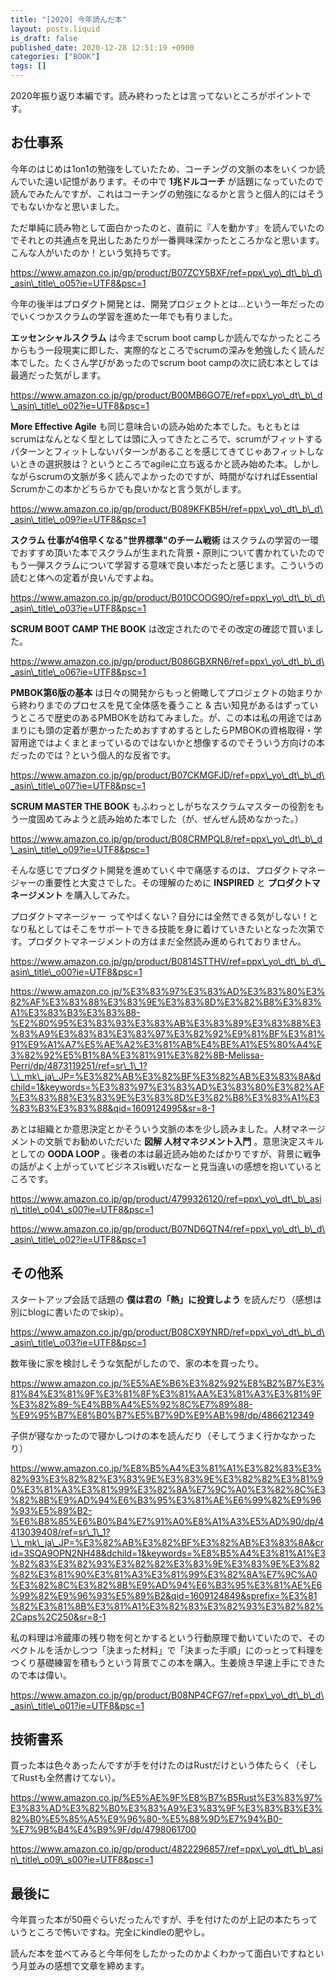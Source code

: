 ```yaml
---
title: "[2020] 今年読んだ本"
layout: posts.liquid
is_draft: false
published_date: 2020-12-28 12:51:19 +0900
categories: ["BOOK"]
tags: []
---
```


2020年振り返り本編です。読み終わったとは言ってないところがポイントです。

## お仕事系
今年のはじめは1on1の勉強をしていたため、コーチングの文脈の本をいくつか読んでいた遠い記憶があります。その中で **1兆ドルコーチ** が話題になっていたので読んでみたんですが、これはコーチングの勉強になるかと言うと個人的にはそうでもないかなと思いました。

ただ単純に読み物として面白かったのと、直前に『人を動かす』を読んでいたのでそれとの共通点を見出したあたりが一番興味深かったところかなと思います。こんな人がいたのか！という気持ちです。

https://www.amazon.co.jp/gp/product/B07ZCY5BXF/ref=ppx\_yo\_dt\_b\_d\_asin\_title\_o05?ie=UTF8&psc=1

今年の後半はプロダクト開発とは、開発プロジェクトとは...という一年だったのでいくつかスクラムの学習を進めた一年でも有りました。

 **エッセンシャルスクラム** は今までscrum boot campしか読んでなかったところからもう一段現実に即した、実際的なところでscrumの深みを勉強したく読んだ本でした。たくさん学びがあったのでscrum boot campの次に読む本としては最適だった気がします。

https://www.amazon.co.jp/gp/product/B00MB6GO7E/ref=ppx\_yo\_dt\_b\_d\_asin\_title\_o02?ie=UTF8&psc=1

 **More Effective Agile** も同じ意味合いの読み始めた本でした。もともとはscrumはなんとなく型としては頭に入ってきたところで、scrumがフィットするパターンとフィットしないパターンがあることを感じてきてじゃあフィットしないときの選択肢は？というところでagileに立ち返るかと読み始めた本。しかしながらscrumの文脈が多く読んでよかったのですが、時間がなければEssential Scrumかこの本かどちらかでも良いかなと言う気がします。

https://www.amazon.co.jp/gp/product/B089KFKB5H/ref=ppx\_yo\_dt\_b\_d\_asin\_title\_o09?ie=UTF8&psc=1

 **スクラム 仕事が4倍早くなる"世界標準"のチーム戦術** はスクラムの学習の一環でおすすめ頂いた本でスクラムが生まれた背景・原則について書かれていたのでもう一弾スクラムについて学習する意味で良い本だったと感じます。こういうの読むと体への定着が良いんですよね。

https://www.amazon.co.jp/gp/product/B010COOG9O/ref=ppx\_yo\_dt\_b\_d\_asin\_title\_o03?ie=UTF8&psc=1

 **SCRUM BOOT CAMP THE BOOK** は改定されたのでその改定の確認で買いました。

https://www.amazon.co.jp/gp/product/B086GBXRN6/ref=ppx\_yo\_dt\_b\_d\_asin\_title\_o06?ie=UTF8&psc=1

 **PMBOK第6版の基本** は日々の開発からもっと俯瞰してプロジェクトの始まりから終わりまでのプロセスを見て全体感を養うこと & 古い知見があるはずっていうところで歴史のあるPMBOKを訪ねてみました。が、この本は私の用途ではあまりにも頭の定着が悪かったためおすすめするとしたらPMBOKの資格取得・学習用途ではよくまとまっているのではないかと想像するのでそういう方向けの本だったのでは？という個人的な反省です。

https://www.amazon.co.jp/gp/product/B07CKMGFJD/ref=ppx\_yo\_dt\_b\_d\_asin\_title\_o07?ie=UTF8&psc=1

 **SCRUM MASTER THE BOOK** もふわっとしがちなスクラムマスターの役割をもう一度固めてみようと読み始めた本でした（が、ぜんぜん読めなかった。）

https://www.amazon.co.jp/gp/product/B08CRMPQL8/ref=ppx\_yo\_dt\_b\_d\_asin\_title\_o09?ie=UTF8&psc=1

そんな感じでプロダクト開発を進めていく中で痛感するのは、プロダクトマネージャーの重要性と大変さでした。その理解のために **INSPIRED** と **プロダクトマネージメント** を購入してみた。

プロダクトマネージャー ってやばくない？自分には全然できる気がしない！となり私としてはそこをサポートできる技能を身に着けていきたいとなった次第です。プロダクトマネージメントの方はまだ全然読み進められておりません。

https://www.amazon.co.jp/gp/product/B0814STTHV/ref=ppx\_yo\_dt\_b\_d\_asin\_title\_o00?ie=UTF8&psc=1

https://www.amazon.co.jp/%E3%83%97%E3%83%AD%E3%83%80%E3%82%AF%E3%83%88%E3%83%9E%E3%83%8D%E3%82%B8%E3%83%A1%E3%83%B3%E3%83%88-%E2%80%95%E3%83%93%E3%83%AB%E3%83%89%E3%83%88%E3%83%A9%E3%83%83%E3%83%97%E3%82%92%E9%81%BF%E3%81%91%E9%A1%A7%E5%AE%A2%E3%81%AB%E4%BE%A1%E5%80%A4%E3%82%92%E5%B1%8A%E3%81%91%E3%82%8B-Melissa-Perri/dp/4873119251/ref=sr\_1\_1?\_\_mk\_ja\_JP=%E3%82%AB%E3%82%BF%E3%82%AB%E3%83%8A&dchild=1&keywords=%E3%83%97%E3%83%AD%E3%83%80%E3%82%AF%E3%83%88%E3%83%9E%E3%83%8D%E3%82%B8%E3%83%A1%E3%83%B3%E3%83%88&qid=1609124995&sr=8-1

あとは組織とか意思決定とかそういう文脈の本を少し読みました。人材マネージメントの文脈でお勧めいただいた **図解 人材マネジメント入門** 。意思決定スキルとしての **OODA LOOP** 。後者の本は最近読み始めたばかりですが、背景に戦争の話がよく上がっていてビジネスis戦いだなーと見当違いの感想を抱いているところです。

https://www.amazon.co.jp/gp/product/4799326120/ref=ppx\_yo\_dt\_b\_asin\_title\_o04\_s00?ie=UTF8&psc=1

https://www.amazon.co.jp/gp/product/B07ND6QTN4/ref=ppx\_yo\_dt\_b\_d\_asin\_title\_o02?ie=UTF8&psc=1

## その他系
スタートアップ会話で話題の **僕は君の「熱」に投資しよう** を読んだり（感想は別にblogに書いたのでskip）。

https://www.amazon.co.jp/gp/product/B08CX9YNRD/ref=ppx\_yo\_dt\_b\_d\_asin\_title\_o03?ie=UTF8&psc=1

数年後に家を検討しそうな気配がしたので、家の本を買ったり。

https://www.amazon.co.jp/%E5%AE%B6%E3%82%92%E8%B2%B7%E3%81%84%E3%81%9F%E3%81%8F%E3%81%AA%E3%81%A3%E3%81%9F%E3%82%89-%E4%BB%A4%E5%92%8C%E7%89%88-%E9%95%B7%E8%B0%B7%E5%B7%9D%E9%AB%98/dp/4866212349

子供が寝なかったので寝かしつけの本を読んだり（そしてうまく行かなかったり）

https://www.amazon.co.jp/%E8%B5%A4%E3%81%A1%E3%82%83%E3%82%93%E3%82%82%E3%83%9E%E3%83%9E%E3%82%82%E3%81%90%E3%81%A3%E3%81%99%E3%82%8A%E7%9C%A0%E3%82%8C%E3%82%8B%E9%AD%94%E6%B3%95%E3%81%AE%E6%99%82%E9%96%93%E5%89%B2-%E6%B8%85%E6%B0%B4%E7%91%A0%E8%A1%A3%E5%AD%90/dp/4413039408/ref=sr\_1\_1?\_\_mk\_ja\_JP=%E3%82%AB%E3%82%BF%E3%82%AB%E3%83%8A&crid=3SQA9OPN2NH48&dchild=1&keywords=%E8%B5%A4%E3%81%A1%E3%82%83%E3%82%93%E3%82%82%E3%83%9E%E3%83%9E%E3%82%82%E3%81%90%E3%81%A3%E3%81%99%E3%82%8A%E7%9C%A0%E3%82%8C%E3%82%8B%E9%AD%94%E6%B3%95%E3%81%AE%E6%99%82%E9%96%93%E5%89%B2&qid=1609124849&sprefix=%E3%81%82%E3%81%8B%E3%81%A1%E3%82%83%E3%82%93%E3%82%82%2Caps%2C250&sr=8-1

私の料理は冷蔵庫の残り物を何とかするという行動原理で動いていたので、そのベクトルを活かしつつ「決まった材料」で「決まった手順」にのっとって料理をつくり基礎練習を積もうという背景でこの本を購入。生姜焼き早速上手にできたので本は偉い。

https://www.amazon.co.jp/gp/product/B08NP4CFG7/ref=ppx\_yo\_dt\_b\_d\_asin\_title\_o01?ie=UTF8&psc=1

## 技術書系
買った本は色々あったんですが手を付けたのはRustだけという体たらく（そしてRustも全然書けてない）。

https://www.amazon.co.jp/%E5%AE%9F%E8%B7%B5Rust%E3%83%97%E3%83%AD%E3%82%B0%E3%83%A9%E3%83%9F%E3%83%B3%E3%82%B0%E5%85%A5%E9%96%80-%E5%88%9D%E7%94%B0-%E7%9B%B4%E4%B9%9F/dp/4798061700

https://www.amazon.co.jp/gp/product/4822296857/ref=ppx\_yo\_dt\_b\_asin\_title\_o09\_s00?ie=UTF8&psc=1

## 最後に
今年買った本が50冊ぐらいだったんですが、手を付けたのが上記の本たちっていうところで怖いですね。完全にkindleの肥やし。

読んだ本を並べてみると今年何をしたかったのかよくわかって面白いですねという月並みの感想で文章を締めます。


